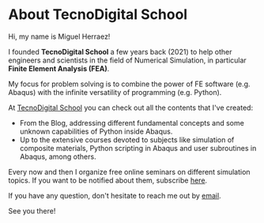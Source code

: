 # About TecnoDigital School

Hi, my name is Miguel Herraez!

I founded **TecnoDigital School** a few years back (2021) to help other engineers and scientists in the field of Numerical Simulation, in particular **Finite Element Analysis (FEA)**.

My focus for problem solving is to combine the power of FE software (e.g. Abaqus) with the infinite versatility of programming (e.g. Python).

At [TecnoDigital School](https://tecnodigitalschool.com/) you can check out all the contents that I've created:
- From the Blog, addressing different fundamental concepts and some unknown capabilities of Python inside Abaqus.
- Up to the extensive courses devoted to subjects like simulation of composite materials, Python scripting in Abaqus and user subroutines in Abaqus, among others.

Every now and then I organize free online seminars on different simulation topics. If you want to be notified about them, subscribe [here](https://tecnodigitalschool.com/gift/).

If you have any question, don't hesitate to reach me out by [email](mailto:contact@tecnodigitalschool.com).

See you there!

<!--
**tecnodigitalschool/tecnodigitalschool** is a ✨ _special_ ✨ repository because its `README.md` (this file) appears on your GitHub profile.

Here are some ideas to get you started:

- 🔭 I’m currently working on ...
- 🌱 I’m currently learning ...
- 👯 I’m looking to collaborate on ...
- 🤔 I’m looking for help with ...
- 💬 Ask me about ...
- 📫 How to reach me: ...
- 😄 Pronouns: ...
- ⚡ Fun fact: ...
-->
